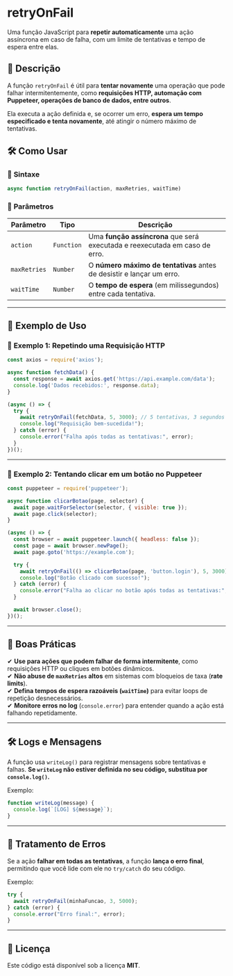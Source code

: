 # retryOnFail

Uma função JavaScript para **repetir automaticamente** uma ação assíncrona em caso de falha, com um limite de tentativas e tempo de espera entre elas.

## 🚀 **Descrição**
A função `retryOnFail` é útil para **tentar novamente** uma operação que pode falhar intermitentemente, como **requisições HTTP, automação com Puppeteer, operações de banco de dados, entre outros**.

Ela executa a ação definida e, se ocorrer um erro, **espera um tempo especificado e tenta novamente**, até atingir o número máximo de tentativas.

## 🛠 **Como Usar**
### 📌 **Sintaxe**
```javascript
async function retryOnFail(action, maxRetries, waitTime)
```

### 📌 **Parâmetros**
| Parâmetro   | Tipo       | Descrição |
|-------------|------------|------------|
| `action`    | `Function` | Uma **função assíncrona** que será executada e reexecutada em caso de erro. |
| `maxRetries` | `Number`   | O **número máximo de tentativas** antes de desistir e lançar um erro. |
| `waitTime`  | `Number`   | O **tempo de espera** (em milissegundos) entre cada tentativa. |

---

## 📌 **Exemplo de Uso**
### 🔹 **Exemplo 1: Repetindo uma Requisição HTTP**
```javascript
const axios = require('axios');

async function fetchData() {
  const response = await axios.get('https://api.example.com/data');
  console.log('Dados recebidos:', response.data);
}

(async () => {
  try {
    await retryOnFail(fetchData, 5, 3000); // 5 tentativas, 3 segundos entre cada uma
    console.log("Requisição bem-sucedida!");
  } catch (error) {
    console.error("Falha após todas as tentativas:", error);
  }
})();
```

---

### 🔹 **Exemplo 2: Tentando clicar em um botão no Puppeteer**
```javascript
const puppeteer = require('puppeteer');

async function clicarBotao(page, selector) {
  await page.waitForSelector(selector, { visible: true });
  await page.click(selector);
}

(async () => {
  const browser = await puppeteer.launch({ headless: false });
  const page = await browser.newPage();
  await page.goto('https://example.com');

  try {
    await retryOnFail(() => clicarBotao(page, 'button.login'), 5, 3000);
    console.log("Botão clicado com sucesso!");
  } catch (error) {
    console.error("Falha ao clicar no botão após todas as tentativas:", error);
  }

  await browser.close();
})();
```

---

## 🎯 **Boas Práticas**
✔ **Use para ações que podem falhar de forma intermitente**, como requisições HTTP ou cliques em botões dinâmicos.  
✔ **Não abuse de `maxRetries` altos** em sistemas com bloqueios de taxa (**rate limits**).  
✔ **Defina tempos de espera razoáveis (`waitTime`)** para evitar loops de repetição desnecessários.  
✔ **Monitore erros no log** (`console.error`) para entender quando a ação está falhando repetidamente.  

---

## 🛠 **Logs e Mensagens**
A função usa `writeLog()` para registrar mensagens sobre tentativas e falhas. **Se `writeLog` não estiver definida no seu código, substitua por `console.log()`.**  

Exemplo:
```javascript
function writeLog(message) {
  console.log(`[LOG] ${message}`);
}
```

---

## 📌 **Tratamento de Erros**
Se a ação **falhar em todas as tentativas**, a função **lança o erro final**, permitindo que você lide com ele no `try/catch` do seu código.

Exemplo:
```javascript
try {
  await retryOnFail(minhaFuncao, 3, 5000);
} catch (error) {
  console.error("Erro final:", error);
}
```

---

## 📌 **Licença**
Este código está disponível sob a licença **MIT**.

